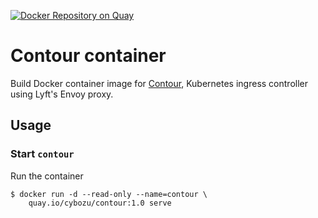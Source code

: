 [![Docker Repository on Quay](https://quay.io/repository/cybozu/contour/status "Docker Repository on Quay")](https://quay.io/repository/cybozu/contour)

Contour container
=================

Build Docker container image for [Contour][], Kubernetes ingress controller using Lyft's Envoy proxy.

Usage
-----

### Start `contour`

Run the container

```console
$ docker run -d --read-only --name=contour \
    quay.io/cybozu/contour:1.0 serve
```

[Contour]: https://github.com/heptio/contour
